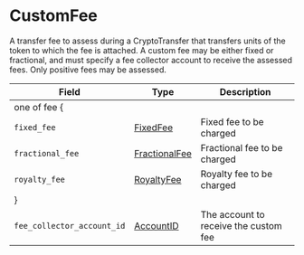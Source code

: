 # CustomFee

A transfer fee to assess during a CryptoTransfer that transfers units of the token to which the fee is attached. A custom fee may be either fixed or fractional, and must specify a fee collector account to receive the assessed fees. Only positive fees may be assessed.

| Field                      | Type                                                                                                                                                        | Description                           |
| -------------------------- | ----------------------------------------------------------------------------------------------------------------------------------------------------------- | ------------------------------------- |
| one of fee {               |                                                                                                                                                             |                                       |
| `fixed_fee`                | [FixedFee](https://github.com/theekrystallee/hedera-style-guide/blob/sdk-v1/deprecated/hedera-api/token-service/customfees/broken-reference/README.md)      | Fixed fee to be charged               |
| `fractional_fee`           | [FractionalFee](https://github.com/theekrystallee/hedera-style-guide/blob/sdk-v1/deprecated/hedera-api/token-service/customfees/broken-reference/README.md) | Fractional fee to be charged          |
| `royalty_fee`              | [RoyaltyFee](https://github.com/theekrystallee/hedera-style-guide/blob/sdk-v1/deprecated/hedera-api/token-service/customfees/broken-reference/README.md)    | Royalty fee to be charged             |
| }                          |                                                                                                                                                             |                                       |
| `fee_collector_account_id` | [AccountID](https://github.com/theekrystallee/hedera-style-guide/blob/sdk-v1/deprecated/hedera-api/token-service/customfees/broken-reference/README.md)     | The account to receive the custom fee |
